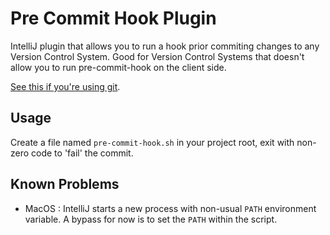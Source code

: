 # Pre Commit Hook Plugin

IntelliJ plugin that allows you to run a hook prior commiting changes to any Version Control System. Good for Version Control Systems that doesn't allow you to run pre-commit-hook on the client side.

[See this if you're using git](https://git-scm.com/book/en/v2/Customizing-Git-Git-Hooks).

## Usage

Create a file named `pre-commit-hook.sh` in your project root, exit with non-zero code to 'fail' the commit.

## Known Problems

- MacOS : IntelliJ starts a new process with non-usual `PATH` environment variable. A bypass for now is to set the `PATH` within the script.
